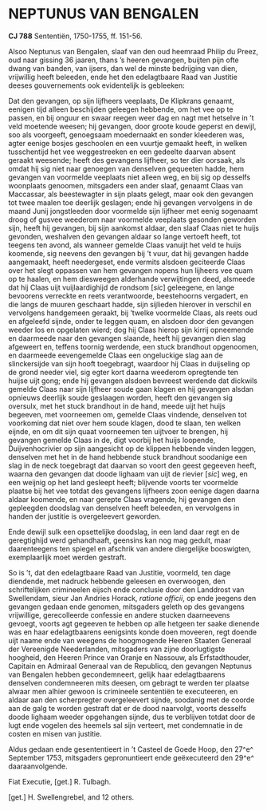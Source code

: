 # NEPTUNUS VAN BENGALEN

**CJ 788** Sententiën, 1750-1755, ff. 151-56.

Alsoo Neptunus van Bengalen, slaaf van den oud heemraad Philip du Preez, oud naar gissing 36 jaaren, thans ’s heeren gevangen, buijten pijn ofte dwang van banden, van ijsers, dan wel de minste bedrijging van dien, vrijwillig heeft beleeden, ende het den edelagtbaare Raad van Justitie deeses gouvernements ook evidentelijk is gebleeken:

Dat den gevangen, op sijn lijfheers veeplaats, De Klipkrans genaamt, eenigen tijd alleen beschijden geleegen hebbende, om het vee op te passen, en bij onguur en swaar reegen weer dag en nagt met hetselve in ’t veld moetende weesen; hij gevangen, door groote koude geperst en dewijl, soo als voorgeeft, genoegsaam moedernaakt en sonder kleederen was, agter eenige bosjes geschoolen en een vuurtje gemaakt heeft, in welken tusschentijd het vee weggestreeken en een gedeelte daarvan absent geraakt weesende; heeft des gevangens lijfheer, so ter dier oorsaak, als omdat hij sig niet naar genoegen van denselven gequeeten hadde, hem gevangen van voormelde veeplaats niet alleen weg, en bij sig op desselfs woonplaats genoomen, mitsgaders een ander slaaf, genaamt Claas van Maccassar, als beestewagter in sijn plaats gelegt, maar ook den gevangen tot twee maalen toe deerlijk geslagen; ende hij gevangen vervolgens in de maand Junij jongstleeden door voormelde sijn lijfheer met eenig sogenaamt droog of gusvee weederom naar voormelde veeplaats gesonden geworden sijn, heeft hij gevangen, bij sijn aankomst aldaar, den slaaf Claas niet te huijs gevonden, weshalven den gevangen aldaar so lange vertoeft heeft, tot teegens ten avond, als wanneer gemelde Claas vanuijt het veld te huijs koomende, sig neevens den gevangen bij ’t vuur, dat hij gevangen hadde aangemaakt, heeft needergeset, ende vermits alsdoen geciteerde Claas over het slegt oppassen van hem gevangen nopens hun lijheers vee quam op te haalen, en hem diesweegen alderhande verwijtingen deed, alsmeede dat hij Claas uijt vuijlaardighijd de rondsom \[*sic*\] geleegene, en lange bevoorens verreckte en reets verantwoorde, beestehoorns vergadert, en die langs de muuren geschaart hadde, sijn sijlieden hierover in verschil en vervolgens handgemeen geraakt, bij ’twelke voormelde Claas, als reets oud en afgeleefd sijnde, onder te leggen quam, en alsdoen door den gevangen weeder los en opgelaten wierd; dog hij Claas hierop sijn kirrij opneemende en daarmeede naar den gevangen slaande, heeft hij gevangen dien slag afgeweert en, teffens toornig werdende, een stuck brandhout opgenoomen, en daarmeede eevengemelde Claas een ongeluckige slag aan de slinckersijde van sijn hooft toegebragt, waardoor hij Claas in duijseling op de grond needer viel, sig egter kort daarna weederom opregtende ten huijse uijt gong; ende hij gevangen alsdoen bevreest werdende dat dickwils gemelde Claas naar sijn lijfheer soude gaan klagen en hij gevangen alsdan opnieuws deerlijk soude geslaagen worden, heeft den gevangen sig oversulx, met het stuck brandhout in de hand, meede uijt het huijs begeeven, met voorneemen om, gemelde Claas vindende, denselven tot voorkoming dat niet over hem soude klagen, dood te slaan, ten welken eijnde, en om dit sijn quaat voorneemen ten uijtvoer te brengen, hij gevangen gemelde Claas in de, digt voorbij het huijs loopende, Duijvenhocrivier op sijn aangesicht op de klippen hebbende vinden leggen, denselven met het in de hand hebbende stuck brandhout soodanige een slag in de neck toegebragt dat daarvan so voort den geest gegeeven heeft, waarna den gevangen dat doode lighaam van uijt de rievier \[*sic*\] weg, en een weijnig op het land gesleept heeft; blijvende voorts ter voormelde plaatse bij het vee totdat des gevangens lijfheers zoon eenige dagen daarna aldaar koomende, en naar gerepte Claas vragende, hij gevangen den gepleegden doodslag van denselven heeft beleeden, en vervolgens in handen der justitie is overgeleevert geworden.

Ende dewijl sulk een opsettelijke doodslag, in een land daar regt en de geregtighijd werd gehandhaaft, geensins kan nog mag gedult, maar daarenteegens ten spiegel en afschrik van andere diergelijke booswigten, exemplaarlijk moet werden gestraft.

So is ’t, dat den edelagtbaare Raad van Justitie, voormeld, ten dage diendende, met nadruck hebbende geleesen en overwoogen, den schriftelijken crimineelen eijsch ende conclusie door den Landdrost van Swellendam, sieur Jan Andries Horack, *ratione officii*, op ende jeegens den gevangen gedaan ende genomen, mitsgaders geleth op des gevangens vrijwillige, gerecolleerde confessie en andere stucken daarneevens gevoegt, voorts agt gegeeven te hebben op alle hetgeen ter saake dienende was en haar edelagtbaarens eenigsints konde doen moveeren, regt doende uijt naame ende van weegens de hoogmogende Heeren Staaten Generaal der Vereenigde Neederlanden, mitsgaders van zijne doorlugtigste hoogheid, den Heeren Prince van Oranje en Nassouw, als Erfstadthouder, Capitain en Admiraal Generaal van de Republicq, den gevangen Neptunus van Bengalen hebben gecondemneert, gelijk haar edelagtbaarens denselven condemneeren mits deesen, om gebragt te werden ter plaatse alwaar men alhier gewoon is crimineele sententiën te executeeren, en aldaar aan den scherpregter overgeleevert sijnde, soodanig met de coorde aan de galg te worden gestraft dat er de dood naarvolgt, voorts desselfs doode lighaam weeder opgehangen sijnde, dus te verblijven totdat door de lugt ende vogelen des heemels sal sijn verteert, met condemnatie in de costen en misen van justitie.

Aldus gedaan ende gesententieert in ’t Casteel de Goede Hoop, den 27^e^ September 1753, mitsgaders gepronuntieert ende geëxecuteerd den 29^e^ daaraanvolgende.

Fiat Executie, \[get.\] R. Tulbagh.

\[get.\] H. Swellengrebel, and 12 others.